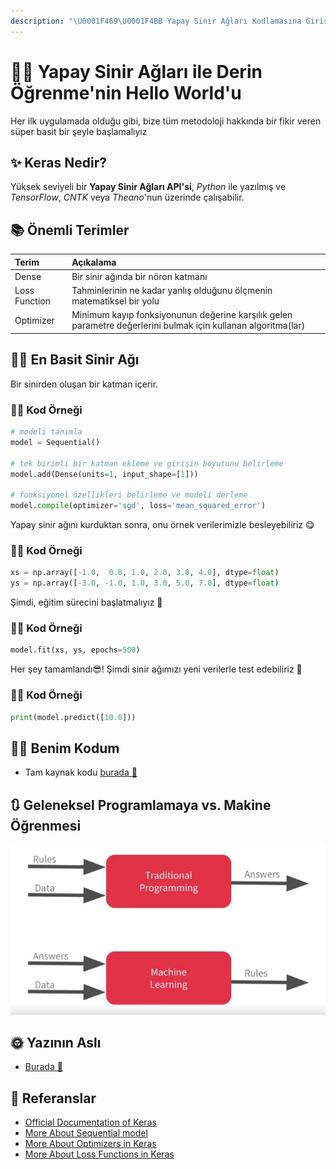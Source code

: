 ```yaml
---
description: "\U0001F469‍\U0001F4BB Yapay Sinir Ağları Kodlamasına Giriş"
---
```


# 🙋‍♀️ Yapay Sinir Ağları ile Derin Öğrenme'nin Hello World'u

Her ilk uygulamada olduğu gibi, bize tüm metodoloji hakkında bir fikir veren süper basit bir şeyle başlamalıyız

## ✨ Keras Nedir?

Yüksek seviyeli bir **Yapay Sinir Ağları API'si**, _Python_ ile yazılmış ve _TensorFlow_, _CNTK_ veya _Theano_'nun üzerinde çalışabilir.

## 📚 Önemli Terimler

| Terim | Açıkalama |
| :--- | :--- |
| Dense | Bir sinir ağında bir nöron katmanı |
| Loss Function | Tahminlerinin ne kadar yanlış olduğunu ölçmenin matematiksel bir yolu |
| Optimizer | Minimum kayıp fonksiyonunun değerine karşılık gelen parametre değerlerini bulmak için kullanan algoritma\(lar\) |

## 👩‍🔬 En Basit Sinir Ağı

Bir sinirden oluşan bir katman içerir.

### 👩‍💻 Kod Örneği

```python
# modeli tanımla
model = Sequential()

# tek birimli bir katman ekleme ve girişin boyutunu belirleme 
model.add(Dense(units=1, input_shape=[1]))

# fonksiyonel özellikleri belirleme ve modeli derleme
model.compile(optimizer='sgd', loss='mean_squared_error')
```

Yapay sinir ağını kurduktan sonra, onu örnek verilerimizle besleyebiliriz 😋

### 👩‍💻 Kod Örneği

```python
xs = np.array([-1.0,  0.0, 1.0, 2.0, 3.0, 4.0], dtype=float)
ys = np.array([-3.0, -1.0, 1.0, 3.0, 5.0, 7.0], dtype=float)
```

Şimdi, eğitim sürecini başlatmalıyız 🚀

### 👩‍💻 Kod Örneği

```python
model.fit(xs, ys, epochs=500)
```

Her şey tamamlandı😎! Şimdi sinir ağımızı yeni verilerle test edebiliriz 🎉

### 👩‍💻 Kod Örneği

```python
print(model.predict([10.0]))
```

## 👩‍💻 Benim Kodum

* Tam kaynak kodu [burada 🐾](https://github.com/asmaamirkhan/DeepLearningNotes-tr/tree/bb53813bce42b4d9ed5e136c053e58a003f8f7ea/1-HelloWorld/HelloWorldWithTF.ipynb)

## 🔃 Geleneksel Programlamaya vs. Makine Öğrenmesi

![](.gitbook/assets/TraditionalProgvsML.JPG)

## 🌞 Yazının Aslı

* [Burada 🐾](https://dl.asmaamir.com/1-helloworld)

## 🧐 Referanslar

* [Official Documentation of Keras](https://keras.io/)
* [More About Sequential model](https://keras.io/getting-started/sequential-model-guide/)
* [More About Optimizers in Keras](https://keras.io/optimizers/)
* [More About Loss Functions in Keras](https://keras.io/losses/)

